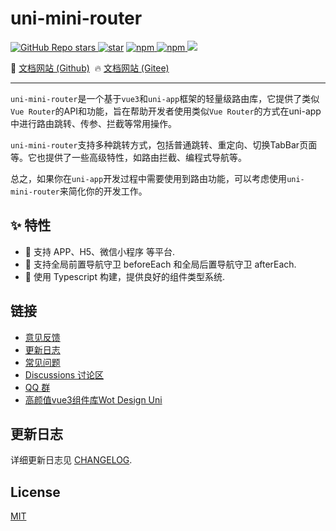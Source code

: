 # uni-mini-router

<p align="left">

<a href="https://github.com/Moonofweisheng/uni-mini-router">
  <img alt="GitHub Repo stars" src="https://img.shields.io/github/stars/Moonofweisheng/uni-mini-router?logo=github&color=%234d80f0&link=https%3A%2F%2Fgithub.com%2FMoonofweisheng%2Funi-mini-router">
 </a> 
<a href='https://gitee.com/fant-mini/uni-mini-router/stargazers'><img src='https://gitee.com/fant-mini/uni-mini-router/badge/star.svg?theme=dark' alt='star'></img></a>

<a href="https://www.npmjs.com/package/uni-mini-router">
  <img alt="npm" src="https://img.shields.io/npm/v/uni-mini-router?logo=npm&color=%234d80f0&link=https%3A%2F%2Fwww.npmjs.com%2Fpackage%2Funi-mini-router">
</a>

<a href="https://www.npmjs.com/package/uni-mini-router">
  <img alt="npm" src="https://img.shields.io/npm/dw/uni-mini-router?logo=npm&link=https%3A%2F%2Fwww.npmjs.com%2Fpackage%2Funi-mini-router">
</a>

<a href="https://www.npmjs.com/package/uni-mini-router">
  <img src="https://img.shields.io/npm/dt/uni-mini-router?style=flat-square">
</a>

</p>

<p align="left">
  🚀 <a href="https://moonofweisheng.github.io/uni-mini-router/">文档网站 (Github)</a>&nbsp;
  🔥 <a href="https://moonofweisheng.gitee.io/uni-mini-router/">文档网站 (Gitee)</a>
</p>

---

`uni-mini-router`是一个基于`vue3`和`uni-app`框架的轻量级路由库，它提供了类似`Vue Router`的API和功能，旨在帮助开发者使用类似`Vue Router`的方式在uni-app中进行路由跳转、传参、拦截等常用操作。

`uni-mini-router`支持多种跳转方式，包括普通跳转、重定向、切换TabBar页面等。它也提供了一些高级特性，如路由拦截、编程式导航等。

总之，如果你在`uni-app`开发过程中需要使用到路由功能，可以考虑使用`uni-mini-router`来简化你的开发工作。

## ✨ 特性

- 🚀 支持 APP、H5、微信小程序 等平台.
- 💪 支持全局前置导航守卫 beforeEach 和全局后置导航守卫 afterEach.
- 💪 使用 Typescript 构建，提供良好的组件类型系统.


## 链接

* [意见反馈](https://github.com/Moonofweisheng/uni-mini-router/issues)
* [更新日志](/guide/changelog)
* [常见问题](/guide/common-problems)
* [Discussions 讨论区](https://github.com/Moonofweisheng/uni-mini-router/discussions)
* [QQ 群](https://qm.qq.com/cgi-bin/qm/qr?k=O1Z3pal6StL39qHtABqR54Tb56igr90O&jump_from=webapi&authKey=MtVWfi/EQbT03wW7tKXv4bmyKYHBHtzI8VewlzSsOdxFjN0wbgNy17np9Z9yC4Z8)
* [高颜值vue3组件库Wot Design Uni](https://wot-design-uni.netlify.app/)

## 更新日志

详细更新日志见 [CHANGELOG](https://github.com/Moonofweisheng/uni-mini-router/blob/master/CHANGELOG.md).


## License

[MIT](https://github.com/Moonofweisheng/uni-mini-router/blob/master/LICENSE)



